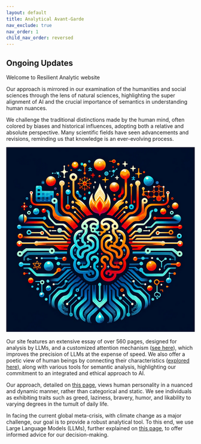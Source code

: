 ```yaml
---
layout: default
title: Analytical Avant-Garde
nav_exclude: true
nav_order: 1
child_nav_order: reversed
---
```



## Ongoing Updates

Welcome to Resilient Analytic website

Our approach is mirrored in our examination of the humanities and social sciences through the lens of natural sciences, highlighting the super alignment of AI and the crucial importance of semantics in understanding human nuances.

We challenge the traditional distinctions made by the human mind, often colored by biases and historical influences, adopting both a relative and absolute perspective. Many scientific fields have seen advancements and revisions, reminding us that knowledge is an ever-evolving process.

![logo](images/logo.png)

Our site features an extensive essay of over 560 pages, designed for analysis by LLMs, and a customized attention mechanism ([see here](https://resilienceanalytics.github.io/CustomMultiHead.html)), which improves the precision of LLMs at the expense of speed. We also offer a poetic view of human beings by connecting their characteristics ([explored here](https://resilienceanalytics.github.io/Matrix.html)), along with various tools for semantic analysis, highlighting our commitment to an integrated and ethical approach to AI.

Our approach, detailed on [this page](https://resilienceanalytics.github.io/similarity.html), views human personality in a nuanced and dynamic manner, rather than categorical and static. We see individuals as exhibiting traits such as greed, laziness, bravery, humor, and likability to varying degrees in the tumult of daily life.

In facing the current global meta-crisis, with climate change as a major challenge, our goal is to provide a robust analytical tool. To this end, we use Large Language Models (LLMs), further explained on [this page](https://resilienceanalytics.github.io/LLM.html), to offer informed advice for our decision-making.


